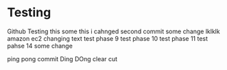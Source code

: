# Testing
Github Testing
this some this i cahnged 
second commit
some change
lklklk
amazon ec2 changing text
test phase 9
test phase 10
test phase 11 
test pahse 14
some change

ping pong
commit
Ding DOng
clear cut
